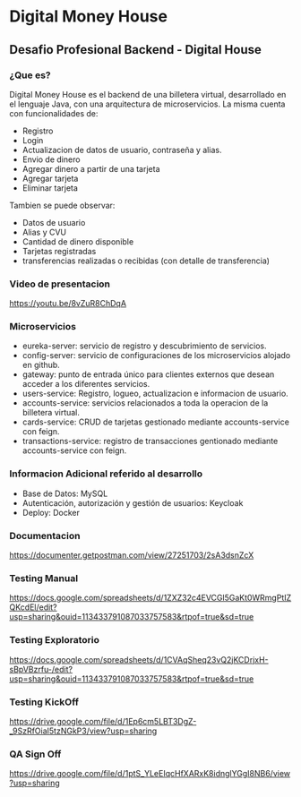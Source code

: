 # Digital Money House
## Desafio Profesional Backend - Digital House

### ¿Que es?
Digital Money House es el backend de una billetera virtual, desarrollado en el lenguaje Java, con una arquitectura de microservicios.
La misma cuenta con funcionalidades de:
- Registro
- Login
- Actualizacion de datos de usuario, contraseña y alias.
- Envio de dinero
- Agregar dinero a partir de una tarjeta
- Agregar tarjeta
- Eliminar tarjeta

Tambien se puede observar:
- Datos de usuario
- Alias y CVU
- Cantidad de dinero disponible
- Tarjetas registradas
- transferencias realizadas o recibidas (con detalle de transferencia)

### Video de presentacion
https://youtu.be/8vZuR8ChDqA

### Microservicios
- eureka-server: servicio de registro y descubrimiento de servicios.
- config-server: servicio de configuraciones de los microservicios alojado en github.
- gateway: punto de entrada único para clientes externos que desean acceder a los diferentes servicios.
- users-service: Registro, logueo, actualizacion e informacion de usuario.
- accounts-service: servicios relacionados a toda la operacion de la billetera virtual.
- cards-service: CRUD de tarjetas gestionado mediante accounts-service con feign.
- transactions-service: registro de transacciones gentionado mediante accounts-service con feign.

### Informacion Adicional referido al desarrollo
- Base de Datos: MySQL
- Autenticación, autorización y gestión de usuarios: Keycloak
- Deploy: Docker

### Documentacion
https://documenter.getpostman.com/view/27251703/2sA3dsnZcX

### Testing Manual
https://docs.google.com/spreadsheets/d/1ZXZ32c4EVCGl5GaKt0WRmgPtIZQKcdEl/edit?usp=sharing&ouid=113433791087033757583&rtpof=true&sd=true

### Testing Exploratorio
https://docs.google.com/spreadsheets/d/1CVAqSheq23vQ2jKCDrjxH-sBpVBzrfu-/edit?usp=sharing&ouid=113433791087033757583&rtpof=true&sd=true

### Testing KickOff
https://drive.google.com/file/d/1Ep6cm5LBT3DgZ-_9SzRfOiaI5tzNGkP3/view?usp=sharing

### QA Sign Off
https://drive.google.com/file/d/1ptS_YLeEIqcHfXARxK8idnglYGgI8NB6/view?usp=sharing
